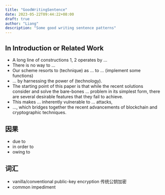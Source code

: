 ```yaml
---
title: "GoodWritingSentence"
date: 2023-05-22T09:44:22+08:00
draft: true
author: "Liang"
description: "Some good writing sentence patterns"
---
```


## In Introduction or Related Work

- A long line of constructions 1, 2 operates by ...
- There is no way to ...
- Our scheme resorts to (technique) as ... to ... (implement some functions)
- ... by harnessing the power of (technology).
- The starting point of this paper is that while the recent solutions consider and solve the bare-bones ... problem in its simplest form, there are several desirable features that they fail to achieve.
- This makes ... inherently vulnerable to ... attacks,
- ..., which bridges together the recent advancements of blockchain and cryptographic techniques.

## 因果
- due to
- in order to
- owing to


## 词汇
- vanilla/conventional public-key encryption 传统公钥加密
- common impediment 